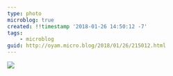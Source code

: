 ```yaml
---
type: photo
microblog: true
created: !!timestamp '2018-01-26 14:50:12 -7'
tags:
    - microblog
guid: http://oyam.micro.blog/2018/01/26/215012.html
---
```

![](/media/images/photos/2018/01/IMG_0518.jpg)

